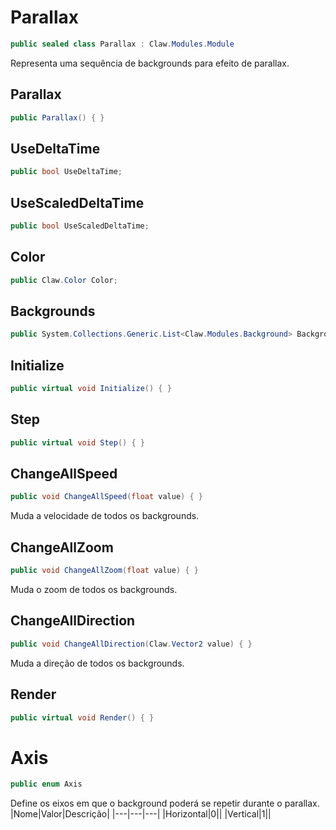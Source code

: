 # Parallax
```csharp
public sealed class Parallax : Claw.Modules.Module
```
Representa uma sequência de backgrounds para efeito de parallax.<br />
## Parallax
```csharp
public Parallax() { }
```
## UseDeltaTime
```csharp
public bool UseDeltaTime;
```
## UseScaledDeltaTime
```csharp
public bool UseScaledDeltaTime;
```
## Color
```csharp
public Claw.Color Color;
```
## Backgrounds
```csharp
public System.Collections.Generic.List<Claw.Modules.Background> Backgrounds;
```
## Initialize
```csharp
public virtual void Initialize() { }
```
## Step
```csharp
public virtual void Step() { }
```
## ChangeAllSpeed
```csharp
public void ChangeAllSpeed(float value) { }
```
Muda a velocidade de todos os backgrounds.<br />
## ChangeAllZoom
```csharp
public void ChangeAllZoom(float value) { }
```
Muda o zoom de todos os backgrounds.<br />
## ChangeAllDirection
```csharp
public void ChangeAllDirection(Claw.Vector2 value) { }
```
Muda a direção de todos os backgrounds.<br />
## Render
```csharp
public virtual void Render() { }
```
# Axis
```csharp
public enum Axis
```
Define os eixos em que o background poderá se repetir durante o parallax.<br />
|Nome|Valor|Descrição|
|---|---|---|
|Horizontal|0||
|Vertical|1||
